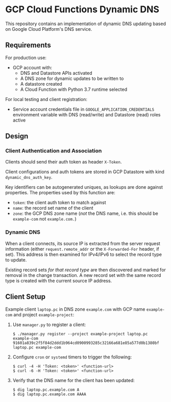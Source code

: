 # GCP Cloud Functions Dynamic DNS
This repository contains an implementation of dynamic DNS updating based on Google Cloud Platform's DNS service.

## Requirements
For production use:

* GCP account with:
  * DNS and Datastore APIs activated
  * A DNS zone for dynamic updates to be written to
  * A datastore created
  * A Cloud Function with Python 3.7 runtime selected

For local testing and client registration:

* Service account credentials file in `GOOGLE_APPLICATION_CREDENTIALS` environment variable with DNS (read/write) and Datastore (read) roles active

## Design
### Client Authentication and Association
Clients should send their auth token as header `X-Token`.

Client configurations and auth tokens are stored in GCP Datastore with kind `dynamic_dns_auth_key`.

Key identifiers can be autogenerated uniques, as lookups are done against properties. The properties used by this function are:

* `token`: the client auth token to match against
* `name`: the record set name of the client
* `zone`: the GCP DNS zone name (*not* the DNS name, i.e. this should be `example-com` not `example.com.`)

### Dynamic DNS
When a client connects, its source IP is extracted from the server request information (either `request.remote_addr` or the `X-Forwarded-For` header, if set). This address is then examined for IPv4/IPv6 to select the record type to update.

Existing record sets *for that record type* are then discovered and marked for removal in the change transaction. A new record set with the same record type is created with the current source IP address.

## Client Setup

Example client `laptop.pc` in DNS zone `example.com` with GCP name `example-com` and project `example-project`:

1.  Use `manager.py` to register a client:
    ```
    $ ./manager.py register --project example-project laptop.pc example-com
    91601a839c2f5f84d2ddd1b964cd0900993285c32166a681e85a577d0b1380bf laptop.pc example-com
    ```
    
2.  Configure `cron` or `systemd` timers to trigger the following:

    ```
    $ curl -4 -H 'Token: <token>' <function-url>
    $ curl -6 -H 'Token: <token>' <function-url>
    ```

3. Verify that the DNS name for the client has been updated:

    ```
    $ dig laptop.pc.example.com A
    $ dig laptop.pc.example.com AAAA
    ```
 